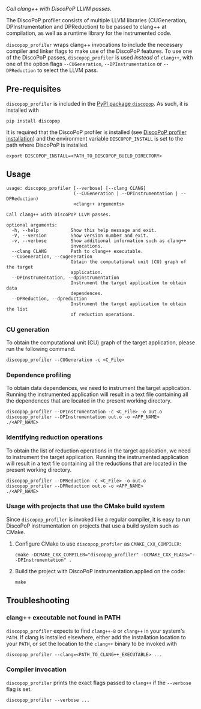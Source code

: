 *Call clang++ with DiscoPoP LLVM passes.*

The DiscoPoP profiler consists of multiple LLVM libraries (CUGeneration,
DPInstrumentation and DPReduction) to be passed to clang++ at compilation, as 
well as a runtime library for the instrumented code.

`discopop_profiler` wraps clang++ invocations to include the necessary compiler
and linker flags to make use of the DiscoPoP features. To use one of
the DiscoPoP passes, `discopop_profiler` is used *instead* of `clang++`, with
one of the option flags `--CUGeneration`, `--DPInstrumentation` or
`--DPReduction` to select the LLVM pass.

## Pre-requisites

`discopop_profiler` is included in the
[PyPI package `discopop`](https://pypi.org/project/discopop/). As such, it is
installed with

```
pip install discopop
```

It is required that the DiscoPoP profiler is installed (see 
[DiscoPoP profiler installation](../README.md#discopop-profiler-installation))
and the environment variable `DISCOPOP_INSTALL` is set to the path where
DiscoPoP is installed.

```
export DISCOPOP_INSTALL=<PATH_TO_DISCOPOP_BUILD_DIRECTORY>
``` 

## Usage

```
usage: discopop_profiler [--verbose] [--clang CLANG]
                         (--CUGeneration | --DPInstrumentation | --DPReduction)
                         <clang++ arguments>

Call clang++ with DiscoPoP LLVM passes.

optional arguments:
  -h, --help            Show this help message and exit.
  -V, --version         Show version number and exit.
  -v, --verbose         Show additional information such as clang++
                        invocations.
  --clang CLANG         Path to clang++ executable.
  --CUGeneration, --cugeneration
                        Obtain the computational unit (CU) graph of the target
                        application.
  --DPInstrumentation, --dpinstrumentation
                        Instrument the target application to obtain data
                        dependences.
  --DPReduction, --dpreduction
                        Instrument the target application to obtain the list
                        of reduction operations.
```

### CU generation

To obtain the computational unit (CU) graph of the target application, please 
run the following command.

```
discopop_profiler --CUGeneration -c <C_File>
```

### Dependence profiling

To obtain data dependences, we need to instrument the target application.
Running the instrumented application will result in a text file containing all
the dependences that are located in the present working directory.

```
discopop_profiler --DPInstrumentation -c <C_File> -o out.o
discopop_profiler --DPInstrumentation out.o -o <APP_NAME>
./<APP_NAME>
```

### Identifying reduction operations

To obtain the list of reduction operations in the target application, we need to
instrument the target application. Running the instrumented application will
result in a text file containing all the reductions that are located in the
present working directory.

```
discopop_profiler --DPReduction -c <C_File> -o out.o
discopop_profiler --DPReduction out.o -o <APP_NAME>
./<APP_NAME>
```

### Usage with projects that use the CMake build system

Since `discopop_profiler` is invoked like a regular compiler, it is easy to run
DiscoPoP instrumentation on projects that use a build system such as CMake.

1. Configure CMake to use `discopop_profiler` as `CMAKE_CXX_COMPILER`:
   ```
   cmake -DCMAKE_CXX_COMPILER="discopop_profiler" -DCMAKE_CXX_FLAGS="--DPInstrumentation" .
   ```
1. Build the project with DiscoPoP instrumentation applied on the code:
   ```
   make
   ```

## Troubleshooting

### clang++ executable not found in PATH

`discopop_profiler` expects to find `clang++-8` or `clang++` in your system's `PATH`.
If clang is installed elsewhere, either add the installation location to your
`PATH`, or set the location to the `clang++` binary to be invoked with

```
discopop_profiler --clang=<PATH_TO_CLANG++_EXECUTABLE> ...
```

### Compiler invocation

`discopop_profiler` prints the exact flags passed to `clang++` if the `--verbose`
flag is set.

```
discopop_profiler --verbose ...
```
